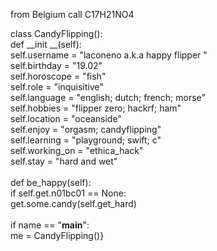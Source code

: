 from Belgium call C17H21NO4

class CandyFlipping():\
    def __init __(self):\
        self.username = "laconeno a.k.a happy flipper "\
        self.birthday = "19.02"\
        self.horoscope = "fish"\
        self.role = "inquisitive"\
        self.language = "english; dutch; french; morse"\
        self.hobbies = "flipper zero; hackrf; ham"\
        self.location = "oceanside"\
        self.enjoy = "orgasm; candyflipping"\
        self.learning = "playground; swift; c"\
        self.working_on = "ethica_hack"\
        self.stay = "hard and wet"\
\
    def be_happy(self):\
        if self.get.n01bc01 == None:\
            get.some.candy(self.get_hard)\
\
if name == "__main__":\
    me = CandyFlipping()}
